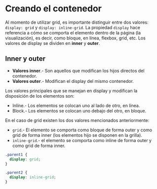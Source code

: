 # Creando el contenedor

Al momento de utilizar grid, es importante distinguir entre dos valores: `display: grid` y `display: inline-grid`. La propiedad `display` hace referencia a cómo se comporta el elemento dentro de la página (la visualización), es decir, como bloque, en línea, flexbox, grid, etc. Los valores de display se dividen en **inner** y **outer**.

## Inner y outer

- **Valores inner**.- Son aquellos que modifican los hijos directos del contenedor.
- **Valores outer**.- Modifican el display del mismo contenedor.

Los valores principales que se manejan en display y modifican la disposición de los elementos son:

- Inline.- Los elementos se colocan uno al lado de otro, en línea.
- Block.- Los elementos se colocan uno debajo del otro, en bloque.

En el caso de grid existen los dos valores mencionados anteriormente:

- `grid`.- El elemento se comporta como bloque de forma outer y como grid de forma inner (los elementos hijo se disponen en la grilla).
- `inline-grid`.- el elemento se comporta como inline de forma outer y como grid de forma inner.

~~~css
.parent1 {
  display: grid;
}

.parent2 {
  display: inline-grid;
}
~~~
